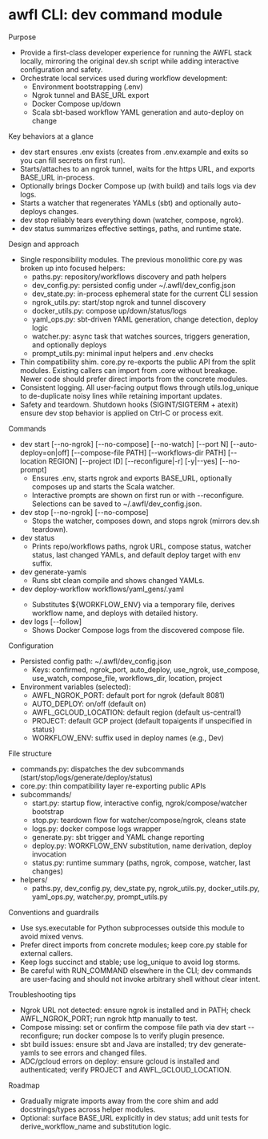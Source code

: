 # awfl CLI: dev command module

Purpose
- Provide a first-class developer experience for running the AWFL stack locally, mirroring the original dev.sh script while adding interactive configuration and safety.
- Orchestrate local services used during workflow development:
  - Environment bootstrapping (.env)
  - Ngrok tunnel and BASE_URL export
  - Docker Compose up/down
  - Scala sbt-based workflow YAML generation and auto-deploy on change

Key behaviors at a glance
- dev start ensures .env exists (creates from .env.example and exits so you can fill secrets on first run).
- Starts/attaches to an ngrok tunnel, waits for the https URL, and exports BASE_URL in-process.
- Optionally brings Docker Compose up (with build) and tails logs via dev logs.
- Starts a watcher that regenerates YAMLs (sbt) and optionally auto-deploys changes.
- dev stop reliably tears everything down (watcher, compose, ngrok).
- dev status summarizes effective settings, paths, and runtime state.

Design and approach
- Single responsibility modules. The previous monolithic core.py was broken up into focused helpers:
  - paths.py: repository/workflows discovery and path helpers
  - dev_config.py: persisted config under ~/.awfl/dev_config.json
  - dev_state.py: in-process ephemeral state for the current CLI session
  - ngrok_utils.py: start/stop ngrok and tunnel discovery
  - docker_utils.py: compose up/down/status/logs
  - yaml_ops.py: sbt-driven YAML generation, change detection, deploy logic
  - watcher.py: async task that watches sources, triggers generation, and optionally deploys
  - prompt_utils.py: minimal input helpers and .env checks
- Thin compatibility shim. core.py re-exports the public API from the split modules. Existing callers can import from .core without breakage. Newer code should prefer direct imports from the concrete modules.
- Consistent logging. All user-facing output flows through utils.log_unique to de-duplicate noisy lines while retaining important updates.
- Safety and teardown. Shutdown hooks (SIGINT/SIGTERM + atexit) ensure dev stop behavior is applied on Ctrl-C or process exit.

Commands
- dev start [--no-ngrok] [--no-compose] [--no-watch] [--port N] [--auto-deploy=on|off] [--compose-file PATH] [--workflows-dir PATH] [--location REGION] [--project ID] [--reconfigure|-r] [-y|--yes] [--no-prompt]
  - Ensures .env, starts ngrok and exports BASE_URL, optionally composes up and starts the Scala watcher.
  - Interactive prompts are shown on first run or with --reconfigure. Selections can be saved to ~/.awfl/dev_config.json.
- dev stop [--no-ngrok] [--no-compose]
  - Stops the watcher, composes down, and stops ngrok (mirrors dev.sh teardown).
- dev status
  - Prints repo/workflows paths, ngrok URL, compose status, watcher status, last changed YAMLs, and default deploy target with env suffix.
- dev generate-yamls
  - Runs sbt clean compile and shows changed YAMLs.
- dev deploy-workflow workflows/yaml_gens/<file>.yaml
  - Substitutes ${WORKFLOW_ENV} via a temporary file, derives workflow name, and deploys with detailed history.
- dev logs [--follow]
  - Shows Docker Compose logs from the discovered compose file.

Configuration
- Persisted config path: ~/.awfl/dev_config.json
  - Keys: confirmed, ngrok_port, auto_deploy, use_ngrok, use_compose, use_watch, compose_file, workflows_dir, location, project
- Environment variables (selected):
  - AWFL_NGROK_PORT: default port for ngrok (default 8081)
  - AUTO_DEPLOY: on/off (default on)
  - AWFL_GCLOUD_LOCATION: default region (default us-central1)
  - PROJECT: default GCP project (default topaigents if unspecified in status)
  - WORKFLOW_ENV: suffix used in deploy names (e.g., Dev)

File structure
- commands.py: dispatches the dev subcommands (start/stop/logs/generate/deploy/status)
- core.py: thin compatibility layer re-exporting public APIs
- subcommands/
  - start.py: startup flow, interactive config, ngrok/compose/watcher bootstrap
  - stop.py: teardown flow for watcher/compose/ngrok, cleans state
  - logs.py: docker compose logs wrapper
  - generate.py: sbt trigger and YAML change reporting
  - deploy.py: WORKFLOW_ENV substitution, name derivation, deploy invocation
  - status.py: runtime summary (paths, ngrok, compose, watcher, last changes)
- helpers/
  - paths.py, dev_config.py, dev_state.py, ngrok_utils.py, docker_utils.py, yaml_ops.py, watcher.py, prompt_utils.py

Conventions and guardrails
- Use sys.executable for Python subprocesses outside this module to avoid mixed venvs.
- Prefer direct imports from concrete modules; keep core.py stable for external callers.
- Keep logs succinct and stable; use log_unique to avoid log storms.
- Be careful with RUN_COMMAND elsewhere in the CLI; dev commands are user-facing and should not invoke arbitrary shell without clear intent.

Troubleshooting tips
- Ngrok URL not detected: ensure ngrok is installed and in PATH; check AWFL_NGROK_PORT; run ngrok http <port> manually to test.
- Compose missing: set or confirm the compose file path via dev start --reconfigure; run docker compose ls to verify plugin presence.
- sbt build issues: ensure sbt and Java are installed; try dev generate-yamls to see errors and changed files.
- ADC/gcloud errors on deploy: ensure gcloud is installed and authenticated; verify PROJECT and AWFL_GCLOUD_LOCATION.

Roadmap
- Gradually migrate imports away from the core shim and add docstrings/types across helper modules.
- Optional: surface BASE_URL explicitly in dev status; add unit tests for derive_workflow_name and substitution logic.
